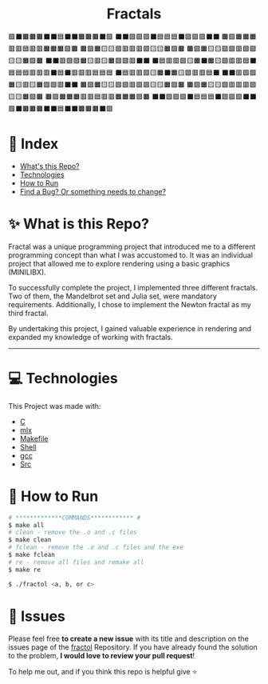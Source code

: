 <h1 align="center">Fractals</h1>

🟩⬛🟫🟫🟫⬛⬛🟦⬛⬛🟫🟫🟫⬛🟩
⬛⬛🟪🟪🟪⬛🟦🟦🟦⬛🟪🟪🟪⬛⬛
🟫🟪🟧🟧🟧🟥🟥🟦🟥🟥🟧🟧🟧🟪🟫
🟫🟪🟧🟨🟨🟩🟥🟥🟥🟩🟨🟨🟧🟪🟫
🟫🟪🟧🟨🟨🟩🟩🟥🟩🟩🟨🟨🟧🟪🟫
⬛⬛🟥🟩🟩🟧🟨🟥🟨🟧🟩🟩🟥⬛⬛
⬛🟦🟥🟥🟩🟨🟧⬛🟧🟨🟩🟥🟥🟦⬛
🟦🟦🟦🟥🟥🟥⬛🟦⬛🟥🟥🟥🟦🟦🟦
⬛🟦🟥🟥🟩🟨🟧⬛🟧🟨🟩🟥🟥🟦⬛
⬛⬛🟥🟩🟩🟧🟨🟥🟨🟧🟩🟩🟥⬛⬛
🟫🟪🟧🟨🟨🟩🟩🟥🟩🟩🟨🟨🟧🟪🟫
🟫🟪🟧🟨🟨🟩🟥🟥🟥🟩🟨🟨🟧🟪🟫
🟫🟪🟧🟧🟧🟥🟥🟦🟥🟥🟧🟧🟧🟪🟫
⬛⬛🟪🟪🟪⬛🟦🟦🟦⬛🟪🟪🟪⬛⬛
🟩⬛🟫🟫🟫⬛⬛🟦⬛⬛🟫🟫🟫⬛🟩

# :pushpin: Index

* [What's this Repo?](#sparkles-What-is-Fract_ol?)
* [Technologies](#computer-Technologies)
* [How to Run](#construction_worker-How-to-Run)
* [Find a Bug? Or something needs to change?](#bug-Issues)

# :sparkles: What is this Repo?

Fractal was a unique programming project that introduced me to a different programming concept than what I was accustomed to. It was an individual project that allowed me to explore rendering using a basic graphics (MINILIBX).

To successfully complete the project, I implemented three different fractals. Two of them, the Mandelbrot set and Julia set, were mandatory requirements. Additionally, I chose to implement the Newton fractal as my third fractal.

By undertaking this project, I gained valuable experience in rendering and expanded my knowledge of working with fractals.

---

# :computer: Technologies

This Project was made with:

* [C](https://devdocs.io/)
* [mlx](https://harm-smits.github.io/42docs/libs/minilibx/getting_started.html)
* [Makefile](https://www.gnu.org/software/make/manual/make.html)
* [Shell](https://unixguide.readthedocs.io/en/latest/unixcheatsheet/)
* [gcc](https://terminaldeinformacao.com/2015/10/08/como-instalar-e-configurar-o-gcc-no-windows-mingw/)
* [Src](https://en.wikipedia.org/wiki/Mandelbrot_set)

# :construction_worker: How to Run

```bash
# *************COMMANDS************ #
$ make all
# clean - remove the .o and .c files 
$ make clean
# fclean - remove the .o and .c files and the exe
$ make fclean
# re - remove all files and remake all
$ make re

$ ./fractol <a, b, or c>

```


# :bug: Issues

Please feel free **to create a new issue** with its title and description on the issues page of the [fractol](https://github.com/MehdiMirzaie2/fractol/issues) Repository. If you have already found the solution to the problem, **I would love to review your pull request**!


To help me out, and if you think this repo is helpful give ⭐️
